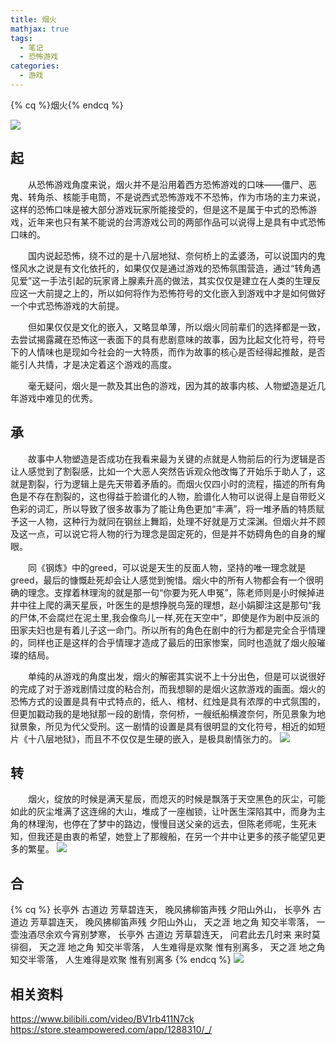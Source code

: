 ```yaml
---
title: 烟火
mathjax: true
tags:
  - 笔记
  - 恐怖游戏
categories:
  - 游戏
---
```

{% cq %}烟火{% endcq %}
<!--more-->

![](https://pic2.zhimg.com/v2-242297ad8b1316e8336cbe5dd009770c_r.jpg?source=1940ef5c)
## 起

&emsp;&emsp;从恐怖游戏角度来说，烟火并不是沿用着西方恐怖游戏的口味——僵尸、恶鬼、转角杀、核能手电筒，不是说西式恐怖游戏不不恐怖，作为市场的主力来说，这样的恐怖口味是被大部分游戏玩家所能接受的，但是这不是属于中式的恐怖游戏，近年来也只有某不能说的台湾游戏公司的两部作品可以说得上是具有中式恐怖口味的。

&emsp;&emsp;国内说起恐怖，绕不过的是十八层地狱、奈何桥上的孟婆汤，可以说国内的鬼怪风水之说是有文化依托的，如果仅仅是通过游戏的恐怖氛围营造，通过“转角遇见爱”这一手法引起的玩家肾上腺素升高的做法，其实仅仅是建立在人类的生理反应这一大前提之上的，所以如何将作为恐怖符号的文化嵌入到游戏中才是如何做好一个中式恐怖游戏的大前提。

&emsp;&emsp;但如果仅仅是文化的嵌入，又略显单薄，所以烟火同前辈们的选择都是一致，去尝试揭露藏在恐怖这一表面下的具有悲剧意味的故事，因为比起文化符号，符号下的人情味也是现如今社会的一大特质，而作为故事的核心是否经得起推敲，是否能引人共情，才是决定着这个游戏的高度。

&emsp;&emsp;毫无疑问，烟火是一款及其出色的游戏，因为其的故事内核、人物塑造是近几年游戏中难见的优秀。

## 承

&emsp;&emsp;故事中人物塑造是否成功在我看来最为关键的点就是人物前后的行为逻辑是否让人感觉到了割裂感，比如一个大恶人突然告诉观众他改悔了开始乐于助人了，这就是割裂，行为逻辑上是先天带着矛盾的。而烟火仅四小时的流程，描述的所有角色是不存在割裂的，这也得益于脸谱化的人物，脸谱化人物可以说得上是自带贬义色彩的词汇，所以导致了很多故事为了能让角色更加“丰满”，将一堆矛盾的特质赋予这一人物，这种行为就同在钢丝上舞蹈，处理不好就是万丈深渊。但烟火并不顾及这一点，可以说它将人物的行为理念是固定死的，但是并不妨碍角色的自身的耀眼。

&emsp;&emsp;同《钢炼》中的greed，可以说是天生的反面人物，坚持的唯一理念就是greed，最后的慷慨赴死却会让人感觉到惋惜。烟火中的所有人物都会有一个很明确的理念。支撑着林理洵的就是那一句“你要为死人申冤”，陈老师则是小时候掉进井中往上爬的满天星辰，叶医生的是想挣脱鸟笼的理想，赵小娟脚注这是那句“我的尸体,不会腐烂在泥土里,我会像鸟儿一样,死在天空中”，即使是作为剧中反派的田家夫妇也是有着儿子这一命门。所以所有的角色在剧中的行为都是完全合乎情理的，同样也正是这样的合乎情理才造成了最后的田家惨案，同时也造就了烟火般璀璨的结局。

&emsp;&emsp;单纯的从游戏的角度出发，烟火的解密其实说不上十分出色，但是可以说很好的完成了对于游戏剧情过度的粘合剂，而我想聊的是烟火这款游戏的画面。烟火的恐怖方式的设置是具有中式特点的，纸人、棺材、红烛是具有浓厚的中式氛围的，但更加戳动我的是地狱那一段的剧情，奈何桥，一艘纸船横渡奈何，所见景象为地狱景象，所见为代父受刑。这一剧情的设置是具有很明显的文化符号，相近的如短片《十八层地狱》，而且不不仅仅是生硬的嵌入，是极具剧情张力的。
![](https://pic4.zhimg.com/v2-2cd05382d410fa775447e91e19452708.jpg?source=1940ef5c)

## 转

&emsp;&emsp;烟火，绽放的时候是满天星辰，而熄灭的时候是飘落于天空黑色的灰尘，可能如此的灰尘堆满了这连绵的大山，堆成了一座枷锁，让叶医生深陷其中，而身为主角的林理洵，也停在了梦中的路边，慢慢目送父亲的远去，但陈老师呢，生死未知，但我还是由衷的希望，她登上了那艘船，在另一个井中让更多的孩子能望见更多的繁星。
![](https://pic1.zhimg.com/v2-ebb0a506cfd14beed58d21ebb08df493_r.jpg?source=1940ef5c)
## 合

{% cq %}
长亭外 古道边 芳草碧连天，
晚风拂柳笛声残 夕阳山外山，
长亭外 古道边 芳草碧连天，
晚风拂柳笛声残 夕阳山外山，
天之涯 地之角 知交半零落，
一壶浊酒尽余欢今宵别梦寒，
长亭外 古道边 芳草碧连天，
问君此去几时来 来时莫徘徊，
天之涯 地之角 知交半零落，
人生难得是欢聚 惟有别离多，
天之涯 地之角 知交半零落，
人生难得是欢聚 惟有别离多
{% endcq %}
![](https://pic4.zhimg.com/v2-fb9cf58ed9fd8b8340c6271e1eb8c2be_r.jpg?source=1940ef5c)
## 相关资料
https://www.bilibili.com/video/BV1rb411N7ck
https://store.steampowered.com/app/1288310/_/

